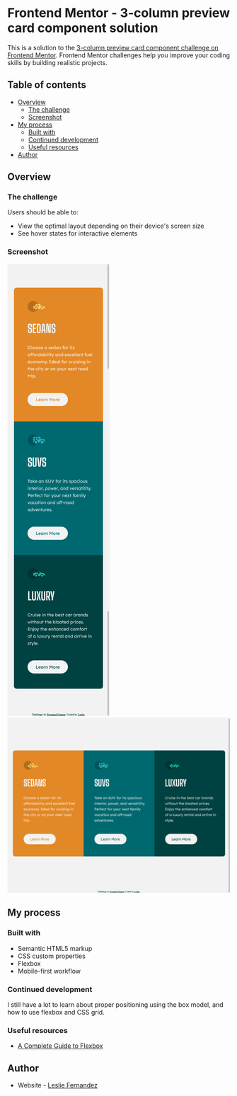 # Frontend Mentor - 3-column preview card component solution

This is a solution to the [3-column preview card component challenge on Frontend Mentor](https://www.frontendmentor.io/challenges/3column-preview-card-component-pH92eAR2-). Frontend Mentor challenges help you improve your coding skills by building realistic projects. 

## Table of contents

- [Overview](#overview)
  - [The challenge](#the-challenge)
  - [Screenshot](#screenshot)
- [My process](#my-process)
  - [Built with](#built-with)
  - [Continued development](#continued-development)
  - [Useful resources](#useful-resources)
- [Author](#author)

## Overview

### The challenge

Users should be able to:

- View the optimal layout depending on their device's screen size
- See hover states for interactive elements

### Screenshot

![](./design/mobile-solution.png)
![](./design/desktop-solution.png)

## My process

### Built with

- Semantic HTML5 markup
- CSS custom properties
- Flexbox
- Mobile-first workflow

### Continued development

I still have a lot to learn about proper positioning using the box model, and how to use flexbox and CSS grid. 

### Useful resources

- [A Complete Guide to Flexbox](https://css-tricks.com/snippets/css/a-guide-to-flexbox/)

## Author

- Website - [Leslie Fernandez](https://github.com/leslief10)
